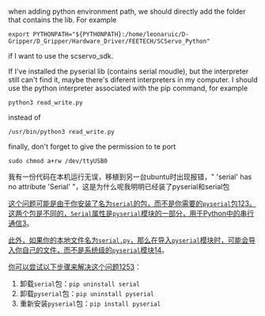 when adding python environment path, we should directly add the folder that contains the lib. For example
```
export PYTHONPATH="${PYTHONPATH}:/home/leonaruic/D-Gripper/D_Gripper/Hardware_Driver/FEETECH/SCServo_Python"
```
if I want to use the scservo_sdk.


If I've installed the pyserial lib (contains serial moudle), but the interpreter still can't find it, maybe there's diferent interpreters in my computer.
I should use the python interpreter associated with the pip command, for example
```
python3 read_write.py
```
instead of 
```
/usr/bin/python3 read_write.py
```

finally, don't forget to give the permission to te port
```
sudo chmod a+rw /dev/ttyUSB0
```



我有一份代码在本机运行无误，移植到另一台ubuntu时出现报错，" 'serial' has no attribute 'Serial' "，这是为什么呢我明明已经装了pyserial和serial包

[这个问题可能是由于你安装了名为`serial`的包，而不是你需要的`pyserial`包](https://stackoverflow.com/questions/41199876/attributeerror-module-serial-has-no-attribute-serial)[1](https://stackoverflow.com/questions/41199876/attributeerror-module-serial-has-no-attribute-serial)[2](https://stackoverflow.com/questions/53834584/serial-has-no-attribute-serial-error-not-filename-or-import-method)[3](https://stackabuse.com/bytes/fix-the-attributeerror-module-object-has-no-attribute-serial-error-in-python/)[。这两个包是不同的，`Serial`属性是`pyserial`模块的一部分，用于Python中的串行通信](https://stackoverflow.com/questions/41199876/attributeerror-module-serial-has-no-attribute-serial)[3](https://stackabuse.com/bytes/fix-the-attributeerror-module-object-has-no-attribute-serial-error-in-python/)。

[此外，如果你的本地文件名为`serial.py`，那么在导入`pyserial`模块时，可能会导入你自己的文件，而不是系统级的`pyserial`模块](https://stackoverflow.com/questions/41199876/attributeerror-module-serial-has-no-attribute-serial)[1](https://stackoverflow.com/questions/41199876/attributeerror-module-serial-has-no-attribute-serial)[4](https://bobbyhadz.com/blog/python-attributeerror-module-serial-has-no-attribute-serial)。

[你可以尝试以下步骤来解决这个问题](https://stackoverflow.com/questions/41199876/attributeerror-module-serial-has-no-attribute-serial)[1](https://stackoverflow.com/questions/41199876/attributeerror-module-serial-has-no-attribute-serial)[2](https://stackoverflow.com/questions/53834584/serial-has-no-attribute-serial-error-not-filename-or-import-method)[5](https://blog.csdn.net/irober/article/details/107088237)[3](https://stackabuse.com/bytes/fix-the-attributeerror-module-object-has-no-attribute-serial-error-in-python/)：

1. 卸载`serial`包：`pip uninstall serial`
2. 卸载`pyserial`包：`pip uninstall pyserial`
3. 重新安装`pyserial`包：`pip install pyserial`